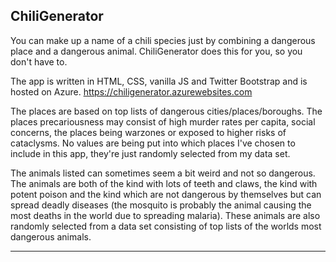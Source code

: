 ChiliGenerator
------------------------------------

You can make up a name of a chili species just by combining a dangerous place and a dangerous animal.
ChiliGenerator does this for you, so you don't have to.

The app is written in HTML, CSS, vanilla JS and Twitter Bootstrap and is hosted on Azure. 
https://chiligenerator.azurewebsites.com

The places are based on top lists of dangerous cities/places/boroughs. The places precariousness may consist
of high murder rates per capita, social concerns, the places being warzones or exposed to higher risks of
cataclysms. No values are being put into which places I've chosen to include in this app, they're just randomly
selected from my data set.

The animals listed can sometimes seem a bit weird and not so dangerous. The animals are both of the kind with
lots of teeth and claws, the kind with potent poison and the kind which are not dangerous by themselves but
can spread deadly diseases (the mosquito is probably the animal causing the most deaths in the world due to
spreading malaria). These animals are also randomly selected from a data set consisting of top lists of the
worlds most dangerous animals.

-------------------------------------